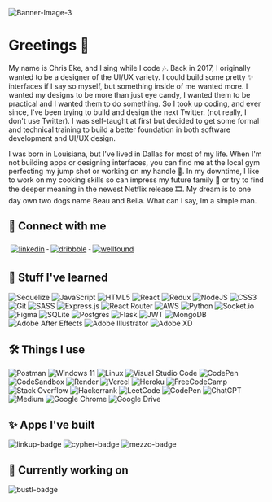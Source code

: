 
![Banner-Image-3](https://github.com/ChrisEkeDev/ChrisEkeDev/assets/52504068/710d7a9b-d17f-4e80-b9a0-7156244403fd)

# Greetings 👋

My name is Chris Eke, and I sing while I code 🎶. Back in 2017, I originally wanted to be a designer of the UI/UX variety. I could build some pretty ✨ interfaces if I say so myself, but something inside of me wanted more. I wanted my designs to be more than just eye candy, I wanted them to be practical and I wanted them to do something. So I took up coding, and ever since, I've been trying to build and design the next Twitter. (not really, I don't use Twitter). I was self-taught at first but decided to get some formal and technical training to build a better foundation in both software development and UI/UX design.

I was born in Louisiana, but I've lived in Dallas for most of my life. When I'm not building apps or designing interfaces, you can find me at the local gym perfecting my jump shot or working on my handle 🏀. In my downtime, I like to work on my cooking skills so can impress my future family 🍴 or try to find the deeper meaning in the newest Netflix release 🎞️. My dream is to one day own two dogs name Beau and Bella. What can I say, Im a simple man.

## 🤙 Connect with me

<p align="left">
  <a href="https://www.linkedin.com/in/iamchriseke/" target="_blank" rel="noreferrer">
    <img src="https://img.shields.io/badge/linkedin-%230077B5.svg?style=for-the-badge&logo=linkedin&logoColor=white" alt="linkedin" style="vertical-align:top; margin:6px 4px">
  </a> 
  <a href="https://dribbble.com/chriseke/" target="_blank" rel="noreferrer">
    <img src="https://img.shields.io/badge/Dribbble-EA4C89?style=for-the-badge&logo=dribbble&logoColor=white" alt="dribbble" style="vertical-align:top; margin:6px 4px">
  </a> 
  <a href="https://wellfound.com/u/chris-eke-1" target="_blank" rel="noreferrer">
    <img src="https://img.shields.io/badge/AngelList-%23D4D4D4.svg?style=for-the-badge&logo=AngelList&logoColor=black" alt="wellfound" style="vertical-align:top; margin:6px 4px">
  </a> 
</p>

## 🧠 Stuff I've learned

![Sequelize](https://img.shields.io/badge/Sequelize-52B0E7?style=for-the-badge&logo=Sequelize&logoColor=white)
![JavaScript](https://img.shields.io/badge/javascript-%23323330.svg?style=for-the-badge&logo=javascript&logoColor=%23F7DF1E)
![HTML5](https://img.shields.io/badge/html5-%23E34F26.svg?style=for-the-badge&logo=html5&logoColor=white)
![React](https://img.shields.io/badge/react-%2320232a.svg?style=for-the-badge&logo=react&logoColor=%2361DAFB)
![Redux](https://img.shields.io/badge/redux-%23593d88.svg?style=for-the-badge&logo=redux&logoColor=white)
![NodeJS](https://img.shields.io/badge/node.js-6DA55F?style=for-the-badge&logo=node.js&logoColor=white)
![CSS3](https://img.shields.io/badge/css3-%231572B6.svg?style=for-the-badge&logo=css3&logoColor=white)
![Git](https://img.shields.io/badge/git-%23F05033.svg?style=for-the-badge&logo=git&logoColor=white)
![SASS](https://img.shields.io/badge/SASS-hotpink.svg?style=for-the-badge&logo=SASS&logoColor=white)
![Express.js](https://img.shields.io/badge/express.js-%23404d59.svg?style=for-the-badge&logo=express&logoColor=%2361DAFB)
![React Router](https://img.shields.io/badge/React_Router-CA4245?style=for-the-badge&logo=react-router&logoColor=white)
![AWS](https://img.shields.io/badge/AWS-%23FF9900.svg?style=for-the-badge&logo=amazon-aws&logoColor=white)
![Python](https://img.shields.io/badge/python-3670A0?style=for-the-badge&logo=python&logoColor=ffdd54)
![Socket.io](https://img.shields.io/badge/Socket.io-black?style=for-the-badge&logo=socket.io&badgeColor=010101)
![Figma](https://img.shields.io/badge/figma-%23F24E1E.svg?style=for-the-badge&logo=figma&logoColor=white)
![SQLite](https://img.shields.io/badge/sqlite-%2307405e.svg?style=for-the-badge&logo=sqlite&logoColor=white)
![Postgres](https://img.shields.io/badge/postgres-%23316192.svg?style=for-the-badge&logo=postgresql&logoColor=white)
![Flask](https://img.shields.io/badge/flask-%23000.svg?style=for-the-badge&logo=flask&logoColor=white)
![JWT](https://img.shields.io/badge/JWT-black?style=for-the-badge&logo=JSON%20web%20tokens)
![MongoDB](https://img.shields.io/badge/MongoDB-%234ea94b.svg?style=for-the-badge&logo=mongodb&logoColor=white)
![Adobe After Effects](https://img.shields.io/badge/Adobe%20After%20Effects-9999FF.svg?style=for-the-badge&logo=Adobe%20After%20Effects&logoColor=white)
![Adobe Illustrator](https://img.shields.io/badge/adobe%20illustrator-%23FF9A00.svg?style=for-the-badge&logo=adobe%20illustrator&logoColor=white)
![Adobe XD](https://img.shields.io/badge/Adobe%20XD-470137?style=for-the-badge&logo=Adobe%20XD&logoColor=#FF61F6)

## 🛠️ Things I use

![Postman](https://img.shields.io/badge/Postman-FF6C37?style=for-the-badge&logo=postman&logoColor=white)
![Windows 11](https://img.shields.io/badge/Windows%2011-%230079d5.svg?style=for-the-badge&logo=Windows%2011&logoColor=white)
![Linux](https://img.shields.io/badge/Linux-FCC624?style=for-the-badge&logo=linux&logoColor=black)
![Visual Studio Code](https://img.shields.io/badge/Visual%20Studio%20Code-0078d7.svg?style=for-the-badge&logo=visual-studio-code&logoColor=white)
![CodePen](https://img.shields.io/badge/CodePen-white?style=for-the-badge&logo=codepen&logoColor=black)
![CodeSandbox](https://img.shields.io/badge/Codesandbox-040404?style=for-the-badge&logo=codesandbox&logoColor=DBDBDB)
![Render](https://img.shields.io/badge/Render-%46E3B7.svg?style=for-the-badge&logo=render&logoColor=white)
![Vercel](https://img.shields.io/badge/vercel-%23000000.svg?style=for-the-badge&logo=vercel&logoColor=white)
![Heroku](https://img.shields.io/badge/heroku-%23430098.svg?style=for-the-badge&logo=heroku&logoColor=white)
![FreeCodeCamp](https://img.shields.io/badge/Freecodecamp-%23123.svg?&style=for-the-badge&logo=freecodecamp&logoColor=green)
![Stack Overflow](https://img.shields.io/badge/-Stackoverflow-FE7A16?style=for-the-badge&logo=stack-overflow&logoColor=white)
![Hackerrank](https://img.shields.io/badge/-Hackerrank-2EC866?style=for-the-badge&logo=HackerRank&logoColor=white)
![LeetCode](https://img.shields.io/badge/LeetCode-000000?style=for-the-badge&logo=LeetCode&logoColor=#d16c06)
![CodePen](https://img.shields.io/badge/Codepen-000000?style=for-the-badge&logo=codepen&logoColor=white)
![ChatGPT](https://img.shields.io/badge/chatGPT-74aa9c?style=for-the-badge&logo=openai&logoColor=white)
![Medium](https://img.shields.io/badge/Medium-12100E?style=for-the-badge&logo=medium&logoColor=white)
![Google Chrome](https://img.shields.io/badge/Google%20Chrome-4285F4?style=for-the-badge&logo=GoogleChrome&logoColor=white)
![Google Drive](https://img.shields.io/badge/Google%20Drive-4285F4?style=for-the-badge&logo=googledrive&logoColor=white)

## ✨ Apps I've built
![linkup-badge](https://github.com/ChrisEkeDev/ChrisEkeDev/assets/52504068/e6fa358c-1747-4906-93f5-22d94cf76cc7)
![cypher-badge](https://github.com/ChrisEkeDev/ChrisEkeDev/assets/52504068/710b7493-d2f0-4267-afe4-d1ff717175fd)
![mezzo-badge](https://github.com/ChrisEkeDev/ChrisEkeDev/assets/52504068/c9c5c27d-7a63-46cf-9a1d-d515ac199d4a)

## 🤫 Currently working on
![bustl-badge](https://github.com/ChrisEkeDev/ChrisEkeDev/assets/52504068/5c5ae798-b755-4ac2-a065-99208af6df35)


